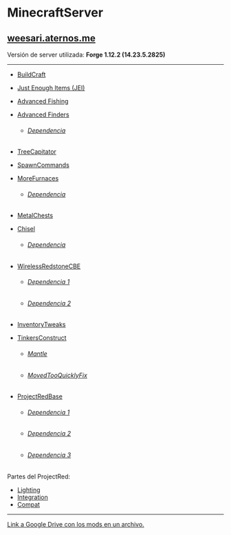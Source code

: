 # MinecraftServer

## [weesari.aternos.me](http://weesari.aternos.me)
Versión de server utilizada: **Forge 1.12.2 (14.23.5.2825)**

---

+ [BuildCraft](https://minecraft.curseforge.com/projects/buildcraft)

+ [Just Enough Items (JEI)](https://minecraft.curseforge.com/projects/buildcraft)

+ [Advanced Fishing](https://minecraft.curseforge.com/projects/advanced-fishing)

+ [Advanced Finders](https://minecraft.curseforge.com/projects/advanced-finders)
  + ###### [Dependencia](https://minecraft.curseforge.com/projects/forgeendertech)

+ [TreeCapitator](https://minecraft.curseforge.com/projects/treecapitator-port)

+ [SpawnCommands](https://minecraft.curseforge.com/projects/spawncommands-spawn-commands-teleport)

+ [MoreFurnaces](https://minecraft.curseforge.com/projects/more-furnaces)

  + ###### [Dependencia](https://minecraft.curseforge.com/projects/cxlibrary)
  
+ [MetalChests](https://minecraft.curseforge.com/projects/metalchests)

+ [Chisel](https://minecraft.curseforge.com/projects/chisel)

  + ###### [Dependencia](https://minecraft.curseforge.com/projects/ctmlib)

+ [WirelessRedstoneCBE](https://minecraft.curseforge.com/projects/wireless-redstone-cbe)

  + ###### [Dependencia 1](https://minecraft.curseforge.com/projects/codechicken-lib-1-8)
  + ###### [Dependencia 2](https://minecraft.curseforge.com/projects/forge-multipart-cbe)

+ [InventoryTweaks](https://minecraft.curseforge.com/projects/inventory-tweaks)

+ [TinkersConstruct](https://minecraft.curseforge.com/projects/tinkers-construct)

  + ###### [Mantle](https://minecraft.curseforge.com/projects/mantle)
  + ###### [MovedTooQuicklyFix](https://minecraft.curseforge.com/projects/mtqfix)
  
+ [ProjectRedBase](https://minecraft.curseforge.com/projects/project-red-base)

  + ###### [Dependencia 1](https://minecraft.curseforge.com/projects/codechicken-lib-1-8)
  + ###### [Dependencia 2](https://minecraft.curseforge.com/projects/forge-multipart-cbe)
  + ###### [Dependencia 3](https://minecraft.curseforge.com/projects/mrtjpcore)

Partes del ProjectRed:  
+ [Lighting](https://minecraft.curseforge.com/projects/project-red-lighting)
+ [Integration](https://minecraft.curseforge.com/projects/project-red-integration)
+ [Compat](https://minecraft.curseforge.com/projects/project-red-compat)

---

[Link a Google Drive con los mods en un archivo.](https://drive.google.com/open?id=1sW-f010x11-Wdkgb6Wqnc0OeA3yZk1w1)
